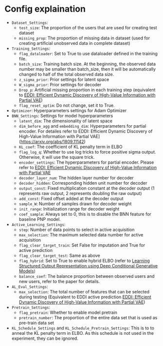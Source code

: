 # Config explaination

* `Dataset_Settings`:
   * `test_size`: The proportion of the users that are used for creating test dataset
   * `missing_prop`: The proportion of missing data in dataset (used for creating artificial unobserved data in complete dataset)
* `Training_Settings`:
   * `flag_dataloader`: Set to True to use dataloader defined in the training file.
   * `batch_size`: Training batch size. At the beginning, the observed data number may be smaller than batch_size, then it will be automatically changed to half of the total observed data size. 
   * `z_sigma_prior`: Prior settings for latent space
   * `W_sigma_prior`: Prior settings for decoder 
   * `Drop_p`: Artificial missing proportion in each training step (equivalent to [EDDI: Efficient Dynamic Discovery of High-Value Information with Partial VAE](https://arxiv.org/abs/1809.11142))
   * `flag_reset_optim`: Do not change, set it to True.
* `Optimizer`: Hyperparameters settings for Adam Optimizer
* `BNN_Settings`: Settings for model hyperparameters
   * `latent_dim`: The dimensionality of latent space
   * `dim_before_agg` and `embedding_dim`: Hyperparameters for partial encoder. For detailes refer to EDDI: Efficient Dynamic Discovery of High-Value Information with Partial VAE](https://arxiv.org/abs/1809.11142)
   * `KL_coef`: The coefficient of KL penalty term in ELBO
   * `flag_log_q`: Whether to use log tricks to force positive sigma output. Otherwise, it will use the square trick. 
   * `encoder_settings`: The hyperparameters for partial encoder. Please refer to [EDDI: Efficient Dynamic Discovery of High-Value Information with Partial VAE](https://arxiv.org/abs/1809.11142)
   * `decoder_layer_num`: The hidden layer number for decoder
   * `decoder_hidden`: Corresponding hidden unit number for decoder
   * `output_const`: Fixed multiplication constant at the decoder output (1 represents raw output, 2 represents doubling the raw output)
   * `add_const`: Fixed offset added at the decoder output
   * `sample_W`: Number of samples drawn for decoder weight
   * `init_range`: Initialization range for decoder weight
   * `coef_sample`: Always set to 0, this is to disable the BNN feature for baseline PNP model. 
* `Active_Learning_Settings`: 
   * `step`: Number of data points to select in active acquisition
   * `max_selection`: The maximum selected data number for active acquisition
   * `flag_clear_target_train`: Set False for imputation and True for active prediction
   * `flag_clear_target_test`: Same as above
   * `flag_hybrid`: Set to True to enable hybrid ELBO (refer to [Learning Structured Output Representation using Deep Conditional Generative Models](https://pdfs.semanticscholar.org/3f25/e17eb717e5894e0404ea634451332f85d287.pdf))
   * `balance_coef`: The balance proportion between observed users and new users, refer to the paper for details.
* `AL_Eval_Settings`:
   * `max_selection`: The total number of features that can be selected during testing (Equivalent to EDDI active prediction [EDDI: Efficient Dynamic Discovery of High-Value Information with Partial VAE](https://arxiv.org/abs/1809.11142))
* `Pretrain_Settings`:
   * `flag_pretrain`: Whether to enable model pretrain
   * `pretrain_number`: The proportion of the entire data set that is used as pre-train data set
* `KL_Schedule_Settings` and `KL_Schedule_Pretrain_Settings`: This is to to anneal the KL penalty term in ELBO. As this schedule is not used in the experiment, they can be ignored. 
